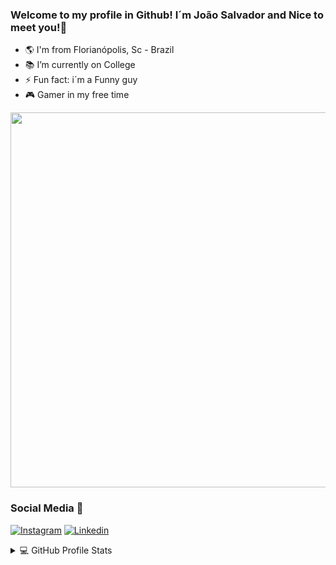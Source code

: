 ### Welcome to my profile in Github! I´m João Salvador and Nice to meet you!👋

- 🌎 I'm from Florianópolis, Sc - Brazil
- 📚 I’m currently on College
- ⚡ Fun fact: i´m a Funny guy
- 🎮 Gamer in my free time
<div align="right">
<img src="https://user-images.githubusercontent.com/82125523/186776135-39ac4a4b-1ac4-4d0f-b98b-4c1060716edc.png" width="600px" align "right"/>
</div>

### Social Media 📲
[![Instagram](https://img.shields.io/badge/Instagram-E4405F?style=for-the-badge&logo=instagram&logoColor=white)](https://www.instagram.com/joao.svd/)
[![Linkedin](https://img.shields.io/badge/LinkedIn-0077B5?style=for-the-badge&logo=linkedin&logoColor=white)](https://www.linkedin.com/in/joão-salvador-rizzo/) 


<details> 
  <summary>💻 GitHub Profile Stats</summary>
  <div>
  <summary><h3>stasistic</h3></summary>
        <p align="center">
          <a href="https://github.com/Ssalvador221/">
          <img width="49.5%" src="https://github-readme-stats.vercel.app/api?username=Ssalvador221&show_icons=true&theme=gruvbox&hide_border=true" />
          <img src="https://github-readme-stats.vercel.app/api/top-langs/?username=Ssalvador221&langs_count=6&theme=gruvbox&layout=compact&hide_border=true"
          </a>
       </p>
     <br>
     </samp>
  </div>    
</details>
    
